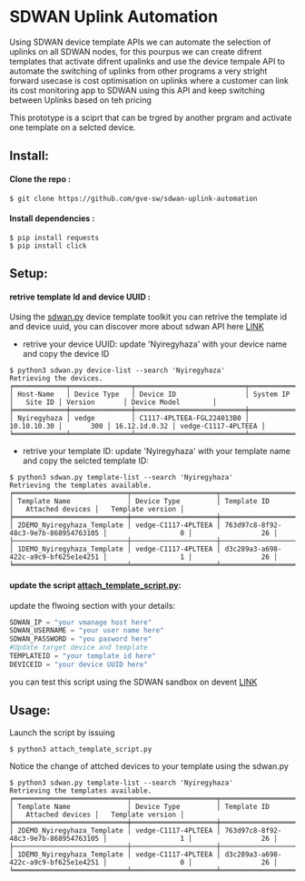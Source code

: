 # SDWAN Uplink Automation
Using SDWAN device template APIs we can automate the selection of uplinks on all SDWAN nodes, for this pourpus we can create difrent templates that activate difrent upalinks and use the device tempale API to automate the switching of uplinks from other programs 
a very stright forward usecase is cost optimisation on uplinks where a customer can link its cost monitoring app to SDWAN using this API and keep switching between Uplinks based on teh pricing

This prototype is a sciprt that can be trgred by another prgram and activate one template on a selcted device.
## Install:

#### Clone the repo :
```
$ git clone https://github.com/gve-sw/sdwan-uplink-automation
```

#### Install dependencies :
```
$ pip install requests
$ pip install click
```

## Setup:
#### retrive template Id and device UUID :
Using the [sdwan.py](./sdwan.py) device template toolkit you can retrive the template id and device uuid, you can discover more about sdwan API here [LINK](https://github.com/CiscoDevNet/Getting-started-with-Cisco-SD-WAN-REST-APIs)

- retrive your device UUID:
update 'Nyiregyhaza' with your device name and copy the device ID
```
$ python3 sdwan.py device-list --search 'Nyiregyhaza'
Retrieving the devices.
╒═════════════╤═══════════════╤═══════════════════════════╤═════════════╤═══════════╤═══════════════╤═════════════════════╕
│ Host-Name   │ Device Type   │ Device ID                 │ System IP   │   Site ID │ Version       │ Device Model        │
╞═════════════╪═══════════════╪═══════════════════════════╪═════════════╪═══════════╪═══════════════╪═════════════════════╡
│ Nyiregyhaza │ vedge         │ C1117-4PLTEEA-FGL224013B0 │ 10.10.10.30 │       300 │ 16.12.1d.0.32 │ vedge-C1117-4PLTEEA │
╘═════════════╧═══════════════╧═══════════════════════════╧═════════════╧═══════════╧═══════════════╧═════════════════════╛
```

- retrive your template ID:
update 'Nyiregyhaza' with your template name and copy the selcted template ID:
```
$ python3 sdwan.py template-list --search 'Nyiregyhaza'
Retrieving the templates available.
╒════════════════════════════╤═════════════════════╤══════════════════════════════════════╤════════════════════╤════════════════════╕
│ Template Name              │ Device Type         │ Template ID                          │   Attached devices │   Template version │
╞════════════════════════════╪═════════════════════╪══════════════════════════════════════╪════════════════════╪════════════════════╡
│ 2DEMO_Nyiregyhaza_Template │ vedge-C1117-4PLTEEA │ 763d97c8-8f92-48c3-9e7b-868954763105 │                  0 │                 26 │
├────────────────────────────┼─────────────────────┼──────────────────────────────────────┼────────────────────┼────────────────────┤
│ 1DEMO_Nyiregyhaza_Template │ vedge-C1117-4PLTEEA │ d3c289a3-a698-422c-a9c9-bf625e1e4251 │                  1 │                 26 │
╘════════════════════════════╧═════════════════════╧══════════════════════════════════════╧════════════════════╧════════════════════╛
```

#### update the script [attach_template_script.py](./attach_template_script.py):
update the flwoing section with your details:
```python
SDWAN_IP = "your vmanage host here"
SDWAN_USERNAME = "your user name here"
SDWAN_PASSWORD = "you pasword here"
#Update target device and template 
TEMPLATEID = "your template id here"  
DEVICEID = "your device UUID here"
```
you can test this script using the SDWAN sandbox on devent [LINK](https://developer.cisco.com/sdwan/)


## Usage:

Launch the script by issuing 
```
$ python3 attach_template_script.py
```
Notice the change of attched devices to your template using the sdwan.py
```
$ python3 sdwan.py template-list --search 'Nyiregyhaza'
Retrieving the templates available.
╒════════════════════════════╤═════════════════════╤══════════════════════════════════════╤════════════════════╤════════════════════╕
│ Template Name              │ Device Type         │ Template ID                          │   Attached devices │   Template version │
╞════════════════════════════╪═════════════════════╪══════════════════════════════════════╪════════════════════╪════════════════════╡
│ 2DEMO_Nyiregyhaza_Template │ vedge-C1117-4PLTEEA │ 763d97c8-8f92-48c3-9e7b-868954763105 │                  1 │                 26 │
├────────────────────────────┼─────────────────────┼──────────────────────────────────────┼────────────────────┼────────────────────┤
│ 1DEMO_Nyiregyhaza_Template │ vedge-C1117-4PLTEEA │ d3c289a3-a698-422c-a9c9-bf625e1e4251 │                  0 │                 26 │
╘════════════════════════════╧═════════════════════╧══════════════════════════════════════╧════════════════════╧════════════════════╛
```